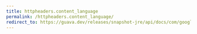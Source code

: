 ```yaml
---
title: httpheaders.content_language
permalink: /httpheaders.content_language/
redirect_to: https://guava.dev/releases/snapshot-jre/api/docs/com/google/common/net/HttpHeaders.html#CONTENT_LANGUAGE
---
```

